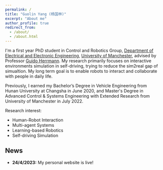 ```yaml
---
permalink: /
title: "Guolin Yang (杨国林)"
excerpt: "About me"
author_profile: true
redirect_from: 
  - /about/
  - /about.html
---
```


I'm a first year PhD student in Control and Robotics Group, [Department of Electrical and Electronic Engineering](https://www.eee.manchester.ac.uk/), [University of Manchester](https://www.manchester.ac.uk/), advised by Professor [Guido Herrmann](https://research.manchester.ac.uk/en/persons/guido.herrmann). My research primarily focuses on interactive environments simulation in self-driving, trying to reduce the sim2real gap of simualtion. My long term goal is to enable robots to interact and collaborate with people in daily life.

Previously, I earned my Bachelor’s Degree in Vehicle Engineering from Hunan University at Changsha in June 2020, and Master's Degree in Advanced Control & Systems Engineering with Extended Research from University of Manchester in July 2022.

Research interest:

  - Human-Robot Interaction
  - Multi-agent Systems
  - Learning-based Robotics
  - Self-driving Simulation


News
---
- **24/4/2023:** My personal website is live!
